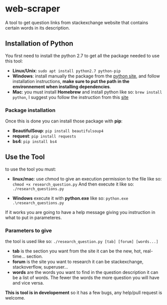 # web-scraper
A tool to get question links from stackexchange website that contains certain words in its description.

## Installation of Python
You first need to install the python 2.7 to get all the package needed to use this tool:
* **Linux/Unix**: `sudo apt install python2.7 python-pip`
* **Windows**: install manually the package from the [python site](https://www.python.org/downloads/), and follow installation instructions, **make sure to put the path in the environnement when installing dependencies**.
* **Mac**: you must install **Homebrew** and install python like so: `brew install python`, I suggest you follow the instruction from this [site](http://docs.python-guide.org/en/latest/starting/install3/osx/)

### Package installation
Once this is done you can install those package with **pip**:
* **BeautifulSoup**: `pip install beautifulsoup4`
* **request**: `pip install requests`
* **bs4**: `pip install bs4`

## Use the Tool

to use the tool you must:
* **linux/mac**: use chmod to give an execution permission to the file like so:
```chmod +x research_question.py``` 
And then execute it like so:
```./research_questions.py```

* **Windows** execute it with **python.exe** like so:
```python.exe .\research_questions.py```

If it works you are going to have a help message giving you instruction in what to put in parameteres.

### Parameters to give

the tool is used like so:
```./research_question.py [tab] [forum] [words...]```
* **tab** is the section you want from the site it can be the new, hot, real-time... section.
* **forum** is the site you want to research it can be stackexchange, stackoverflow, superuser...
* **words** are the words you want to find in the question description it can be a list of words. The fewer the words the more question you will have and vice versa.

**This is tool is in developement** so it has a few bugs, any help/pull request is welcome.
